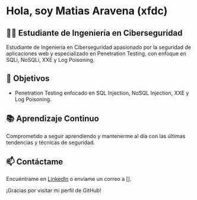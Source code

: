 # Hola, soy Matias Aravena (xfdc)

## 👨‍💻 Estudiante de Ingeniería en Ciberseguridad

Estudiante de Ingeniería en Ciberseguridad apasionado por la seguridad de aplicaciones web y especializado en Penetration Testing, con enfoque en SQLi, NoSQLi, XXE y Log Poisoning.

## 💼 Objetivos

- Penetration Testing enfocado en SQL Injection, NoSQL Injection, XXE y Log Poisoning.

## 📚 Aprendizaje Continuo

Comprometido a seguir aprendiendo y mantenerme al día con las últimas tendencias y técnicas de seguridad.

## 📫 Contáctame

Encuéntrame en [LinkedIn](https://www.linkedin.com/in/matias-aravena-aniñir-8316b2289/) o envíame un correo a [].

¡Gracias por visitar mi perfil de GitHub!
